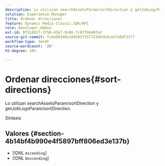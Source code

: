 ```yaml
---
description: Lo utilizan searchAssetsParam/sortDirection y getJobLogsParam/sortDirection.
solution: Experience Manager
title: Ordenar direcciones
feature: Dynamic Media Classic,SDK/API
role: Developer,Admin
exl-id: 0f31d017-3750-43e7-9c86-7c87fb6407a3
source-git-commit: fcda99340a18d5037157723bb3bdca5fa9df3277
workflow-type: tm+mt
source-wordcount: '20'
ht-degree: 10%

---
```


# Ordenar direcciones{#sort-directions}

Lo utilizan searchAssetsParam/sortDirection y getJobLogsParam/sortDirection.

Sintaxis

## Valores {#section-4b14bf4b990e4f5897bff806ed3e137b}

* [!DNL `Ascending`]
* [!DNL `Descending`]
